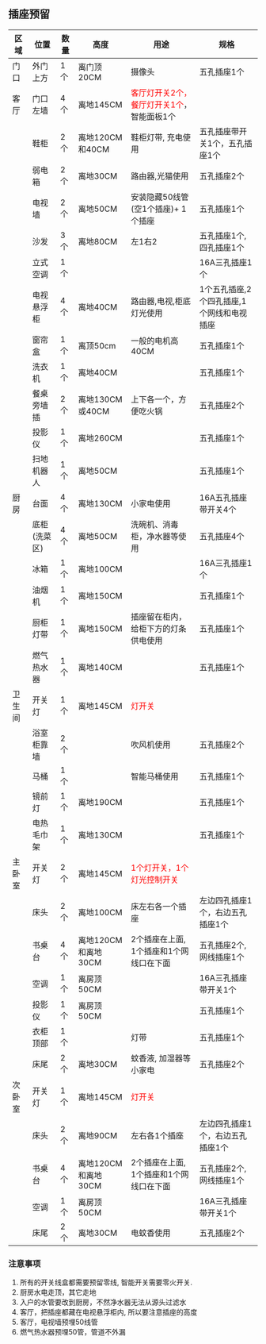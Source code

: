 ## 插座预留

| 区域   | 位置         | 数量 | 高度            | 用途                                                              | 规格 |
| ------ | ------------ | ---- | --------------- | ----------------------------------------------------------------- | ---- |
| 门口   | 外门上方     | 1个  | 离门顶20CM      | 摄像头                                                            |   五孔插座1个   |
| 客厅   | 门口左墙     | 4个  | 离地145CM       | <font color=red> 客厅灯开关2个，餐厅灯开关1个</font>，智能面板1个 |      |
|        | 鞋柜       | 2个  | 离地120CM和40CM       | 鞋柜灯带, 充电使用                                                            | 五孔插座带开关1个，五孔插座1个         |
|        | 弱电箱       | 2个  |  离地30CM              | 路由器,光猫使用                                                   |  五孔插座2个    |
|        | 电视墙       | 2个  | 离地50CM        | 安装隐藏50线管(空1个插座)+ 1个插座                                    |    五孔插座1个  |
|        | 沙发         | 3个  | 离地80CM        | 左1右2                                                     |  五孔插座1个, 四孔插座1个   |
|        | 立式空调     | 1个  |                 |                                                                   | 16A三孔插座1个     |
|        | 电视悬浮柜       | 4个  | 离地40CM        | 路由器,电视,柜底灯光使用    |1个五孔插座,2个四孔插座,1个网线和电视插座|
|        | 窗帘盒       | 1个  |  离顶50cm| 一般的电机高40CM                                                                  |五孔插座1个      |
|        | 洗衣机       | 1个  |  离地40CM       |                                                                   |五孔插座1个           |
|        | 餐桌旁墙插   | 2个  | 离地130CM或40CM | 上下各一个，方便吃火锅                                            |五孔插座2个      |
|        | 投影仪       | 1个  | 离地260CM       |                                                                   |五孔插座1个            |
|        | 扫地机器人   | 1个  | 离地50CM        |                                                                   |五孔插座1个           |
| 厨房   | 台面         | 4个  | 离地130CM       | 小家电使用                                                        |  16A五孔插座带开关4个    |
|        | 底柜(洗菜区) | 4个  | 离地50CM        | 洗碗机、消毒柜，净水器等使用                                      |五孔插座4个|
|        | 冰箱         | 1个  | 离地100CM       |                                                                   |16A三孔插座1个      |
|        | 油烟机       | 1个  | 离地150CM       |                                                                   |五孔插座1个      |
|        | 厨柜灯带   | 1个  | 离地150CM       | 插座留在柜内，给柜下方的灯条供电使用                                                                  |五孔插座1个      |
|        | 燃气热水器       | 1个  | 离地140CM        |                                                                   | 五孔插座1个     |
|  卫生间 | 开关灯   | 1个  | 离地145CM       |         <font color=red>灯开关</font>                                                           |      |
|        | 浴室柜靠墙   | 2个  |                 | 吹风机使用                                                        |五孔插座2个      |
|        | 马桶         | 1个  |                 | 智能马桶使用                                                      |五孔插座1个      |
|        | 镜前灯       | 1个  | 离地190CM       |                                                                   | 五孔插座1个     |
|        | 电热毛巾架   | 1个  | 离地130CM       |                                                                   | 五孔插座1个     |
|  主卧室 | 开关灯           | 2个  | 离地145CM |  <font color=red> 1个灯开关，1个灯光控制开关</font>                                        |      |
|        | 床头         | 2个  | 离地100CM       | 床左右各一个插座                                    | 左边四孔插座1个，右边五孔插座1个      |
|        | 书桌台       | 4个  |    离地120CM和离地30CM     | 2个插座在上面, 1个插座和1个网线口在下面 |五孔插座2个,网线插座1个      |
|        | 空调         | 1个  | 离房顶50CM      |                                                                   |16A三孔插座带开关1个    |
|        | 投影仪       | 1个  | 离房顶50CM      |                                                                   | 五孔插座1个        |
|        | 衣柜顶部     | 1个  |                 | 灯带                                                              |五孔插座1个           |
|        | 床尾         | 2个  | 离地30CM        | 蚊香液, 加湿器等小家电                                                            |   五孔插座2个        |
|  次卧室| 开关灯           | 1个  | 离地145CM       | <font color=red>灯开关</font> |      |
|        | 床头         | 2个  | 离地90CM       | 左右各1个插座                                                     |左边四孔插座1个，右边五孔插座1个      |
|        | 书桌台       | 4个  |   离地120CM和离地30CM      | 2个插座在上面, 1个插座和1个网线口在下面                                                | 五孔插座2个,网线插座1个      |
|        | 空调         | 1个  | 离房顶50CM      |                                                                   | 16A三孔插座带开关1个   |
|        | 床尾         | 2个  | 离地30CM        | 电蚊香使用                                                            |五孔插座2个      |

### 注意事项
1. 所有的开关线盒都需要预留零线, 智能开关需要零火开关.
2. 厨房水电走顶，其它走地
3. 入户的水管要改到厨房，不然净水器无法从源头过滤水
4. 客厅，把插座都藏在电视悬浮柜内, 所以要注意插座的高度
5. 客厅，电视墙预埋50线管
6. 燃气热水器预埋50管，管道不外漏 